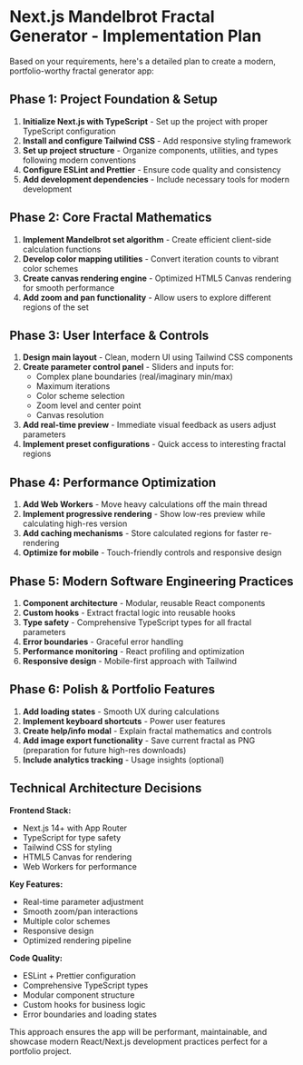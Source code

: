 # Next.js Mandelbrot Fractal Generator - Implementation Plan

Based on your requirements, here's a detailed plan to create a modern, portfolio-worthy fractal generator app:

## Phase 1: Project Foundation & Setup
1. **Initialize Next.js with TypeScript** - Set up the project with proper TypeScript configuration
2. **Install and configure Tailwind CSS** - Add responsive styling framework
3. **Set up project structure** - Organize components, utilities, and types following modern conventions
4. **Configure ESLint and Prettier** - Ensure code quality and consistency
5. **Add development dependencies** - Include necessary tools for modern development

## Phase 2: Core Fractal Mathematics
1. **Implement Mandelbrot set algorithm** - Create efficient client-side calculation functions
2. **Develop color mapping utilities** - Convert iteration counts to vibrant color schemes
3. **Create canvas rendering engine** - Optimized HTML5 Canvas rendering for smooth performance
4. **Add zoom and pan functionality** - Allow users to explore different regions of the set

## Phase 3: User Interface & Controls
1. **Design main layout** - Clean, modern UI using Tailwind CSS components
2. **Create parameter control panel** - Sliders and inputs for:
   - Complex plane boundaries (real/imaginary min/max)
   - Maximum iterations
   - Color scheme selection
   - Zoom level and center point
   - Canvas resolution
3. **Add real-time preview** - Immediate visual feedback as users adjust parameters
4. **Implement preset configurations** - Quick access to interesting fractal regions

## Phase 4: Performance Optimization
1. **Add Web Workers** - Move heavy calculations off the main thread
2. **Implement progressive rendering** - Show low-res preview while calculating high-res version
3. **Add caching mechanisms** - Store calculated regions for faster re-rendering
4. **Optimize for mobile** - Touch-friendly controls and responsive design

## Phase 5: Modern Software Engineering Practices
1. **Component architecture** - Modular, reusable React components
2. **Custom hooks** - Extract fractal logic into reusable hooks
3. **Type safety** - Comprehensive TypeScript types for all fractal parameters
4. **Error boundaries** - Graceful error handling
5. **Performance monitoring** - React profiling and optimization
6. **Responsive design** - Mobile-first approach with Tailwind

## Phase 6: Polish & Portfolio Features
1. **Add loading states** - Smooth UX during calculations
2. **Implement keyboard shortcuts** - Power user features
3. **Create help/info modal** - Explain fractal mathematics and controls
4. **Add image export functionality** - Save current fractal as PNG (preparation for future high-res downloads)
5. **Include analytics tracking** - Usage insights (optional)

## Technical Architecture Decisions

**Frontend Stack:**
- Next.js 14+ with App Router
- TypeScript for type safety
- Tailwind CSS for styling
- HTML5 Canvas for rendering
- Web Workers for performance

**Key Features:**
- Real-time parameter adjustment
- Smooth zoom/pan interactions
- Multiple color schemes
- Responsive design
- Optimized rendering pipeline

**Code Quality:**
- ESLint + Prettier configuration
- Comprehensive TypeScript types
- Modular component structure
- Custom hooks for business logic
- Error boundaries and loading states

This approach ensures the app will be performant, maintainable, and showcase modern React/Next.js development practices perfect for a portfolio project.
